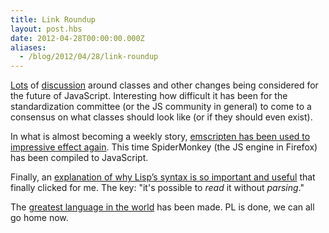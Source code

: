 ```yaml
---
title: Link Roundup
layout: post.hbs
date: 2012-04-28T00:00:00.000Z
aliases:
  - /blog/2012/04/28/link-roundup
---
```

[Lots][classwar] of [discussion][tc30] around classes and
other changes being considered for the future of JavaScript.
Interesting how difficult it has been for the standardization
committee (or the JS community in general) to come to a consensus on
what classes should look like (or if they should even exist).

In what is almost becoming a weekly story, [emscripten has been used to
impressive effect again][jsjs]. This time SpiderMonkey (the JS engine in
Firefox) has been compiled to JavaScript. 

Finally, an
[explanation of why Lisp’s syntax is so important and useful][lisp] 
that finally clicked for me. The key: "it's possible to *read* it
without *parsing*."

The [greatest language in the world][semi] has been made. PL is done,
we can all go home now.

[semi]: http://pksunkara.github.com/semicolon/ "Semicolon"
[lisp]: http://calculist.org/blog/2012/04/17/homoiconicity-isnt-the-point/ "Homoiconicity isn't the point"
[jsjs]: http://sns.cs.princeton.edu/2012/04/javascript-in-javascript-js-js-sandboxing-third-party-scripts/ "js.js"
[classwar]: http://infrequently.org/2012/04/class-warfare/ "Class Warfare"
[tc30]: http://www.mikealrogers.com/posts/tc-thirty-what.html "TC-thirty-what"
